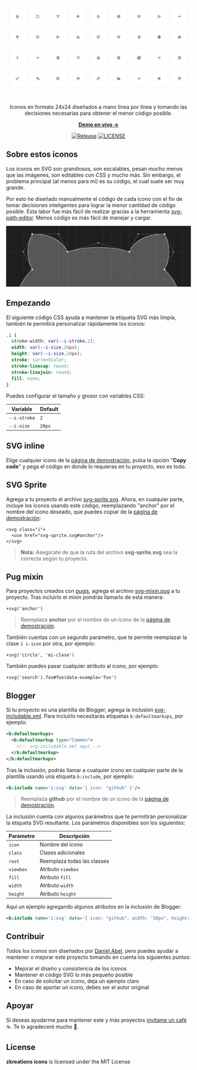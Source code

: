 ![preview](https://raw.githubusercontent.com/zkreations/icons/main/.github/main.png)

<p align="center">Iconos en formato 24x24 diseñados a mano línea por línea y tomando las decisiones necesarias para obtener el menor código posible.<p>

<p align="center">
  <a href="https://icons.zkreations.com/"><strong> Demo en vivo &rarr;</strong></a>
</p>

<p align="center">
  <a href="https://github.com/zkreations/icons/releases"><img src="https://img.shields.io/npm/v/@zkreations/icons" alt="Release"></a>
  <a href="https://github.com/zkreations/icons/blob/main/LICENSE"><img src="https://img.shields.io/npm/l/@zkreations/icons" alt="LICENSE"></a>
</p>


## Sobre estos iconos

Los iconos en SVG son grandiosos, son escalables, pesan mucho menos que las imágenes, son editables con CSS y mucho más. Sin embargo, el problema principal (al menos para mí) es su código, el cual suele ser muy grande.

Por esto he diseñado manualmente el código de cada icono con el fin de tomar decisiones inteligentes para lograr la menor cantidad de código posible. Esta labor fue más fácil de realizar gracias a la herramienta [svg-path-editor](https://yqnn.github.io/svg-path-editor/). Menos código es más fácil de manejar y cargar.

![github-path](https://raw.githubusercontent.com/zkreations/icons/main/.github/github-path.png)


## Empezando

El siguiente código CSS ayuda a mantener la etiqueta SVG más limpia, también te permitirá personalizar rápidamente los iconos:

```css
.i {
  stroke-width: var(--i-stroke,2);
  width: var(--i-size,20px);
  height: var(--i-size,20px);
  stroke: currentColor;
  stroke-linecap: round;
  stroke-linejoin: round;
  fill: none;
}
```

Puedes configurar el tamaño y grosor con variables CSS:

| Variable         | Default  
| ---------------- | -------- 
| `--i-stroke`     | `2`      
| `--i-size`       | `20px`   


## SVG inline

Elige cualquier icono de la [página de demostración](https://icons.zkreations.com/), pulsa la opción "**Copy code**" y pega el código en donde lo requieras en tu proyecto, eso es todo. 

## SVG Sprite

Agrega a tu proyecto el archivo [svg-sprite.svg](https://github.com/zkreations/icons/blob/main/variants/svg-sprite.svg). Ahora, en cualquier parte, incluye los iconos usando este código, reemplazando "anchor" por el nombre del icono deseado, que puedes copiar de la [página de demostración](https://icons.zkreations.com/):

```
<svg class="i">
  <use href="svg-sprite.svg#anchor"/>
</svg>
```

> **Nota:** Asegúrate de que la ruta del archivo **svg-sprite.svg** sea la correcta según tu proyecto.

## Pug mixin

Para proyectos creados con [pugjs](https://github.com/pugjs/pug), agrega el archivo [svg-mixin.pug](https://github.com/zkreations/icons/blob/main/variants/svg-mixin.pug) a tu proyecto. Tras incluirlo el mixin pondrás llamarlo de esta manera:

```pug
+svg('anchor')
```
> Reemplaza **anchor** por el nombre de un icono de la [página de demostración](https://icons.zkreations.com/).

También cuentas con un segundo parámetro, que te permite reemplazar la clase `i i-icon` por otra, por ejemplo:

```pug
+svg('circle', 'mi-clase')
```

También puedes pasar cualquier atributo al icono, por ejemplo:

```pug
+svg('search').foo#foo(data-example='foo')
```

## Blogger

Si tu proyecto es una plantilla de Blogger, agrega la inclusión [svg-includable.xml](https://github.com/zkreations/icons/blob/main/variants/svg-includable.xml). Para incluirlo necesitarás etiquetas `b:defaultmarkups`, por ejemplo:

```xml
<b:defaultmarkups>
  <b:defaultmarkup type="Common">
    <!-- svg-includable.xml aquí -->
  </b:defaultmarkup>
</b:defaultmarkups>
```

Tras la inclusión, podrás llamar a cualquier icono en cualquier parte de la plantilla usando una etiqueta `b:include`, por ejemplo:

```xml
<b:include name='i:svg' data='{ icon: "github" }'/>
```

> Reemplaza **github** por el nombre de un icono de la [página de demostración](https://icons.zkreations.com/).

La inclusión cuenta con algunos parámetros que te permitirán personalizar la etiqueta SVG resultante. Los parámetros disponibles son los siguientes:

| Parámetro      | Descripción 
| -------------- | ------------
| `icon`         | Nombre del icono
| `class`        | Clases adicionales
| `root`         | Reemplaza todas las classes
| `viewbox`      | Atributo `viewbox`
| `fill`         | Atributo `fill`
| `width`        | Atributo `width`
| `height`       | Atributo `height`

Aquí un ejemplo agregando algunos atributos en la inclusión de Blogger:

```xml
<b:include name='i:svg' data='{ icon: "github", width: "50px", height: "50px" }'/>
```

## Contribuir

Todos los iconos son diseñados por [Daniel Abel](https://twitter.com/danieI_abel), pero puedes ayudar a mantener o mejorar este proyecto tomando en cuenta los siguientes puntos:

- Mejorar el diseño y consistencia de los iconos
- Mantener el código SVG lo más pequeño posible
- En caso de solicitar un icono, deja un ejemplo claro
- En caso de aportar un icono, debes ser el autor original

## Apoyar

Si deseas ayudarme para mantener este y más proyectos [invítame un café](https://ko-fi.com/zkreations) ☕. Te lo agradeceré mucho 👏.

## License

**zkreations icons** is licensed under the MIT License